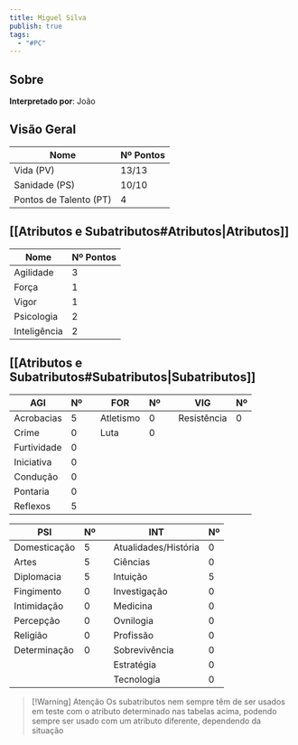 ```yaml
---
title: Miguel Silva
publish: true
tags:
  - "#PC"
---
```

## Sobre
**Interpretado por**: João
## Visão Geral
| Nome                   | Nº Pontos |
| ---------------------- | --------- |
| Vida (PV)              | 13/13     |
| Sanidade (PS)          | 10/10     |
| Pontos de Talento (PT) | 4         |

## [[Atributos e Subatributos#Atributos|Atributos]]

| Nome         | Nº Pontos |
| ------------ | --------- |
| Agilidade    | 3         |
| Força        | 1         |
| Vigor        | 1         |
| Psicologia   | 2         |
| Inteligência | 2         |

## [[Atributos e Subatributos#Subatributos|Subatributos]]

| AGI         | Nº  |     | FOR       | Nº  |     | VIG         | Nº  |
| ----------- | --- | --- | --------- | --- | --- | ----------- | --- |
| Acrobacias  | 5   |     | Atletismo | 0   |     | Resistência | 0   |
| Crime       | 0   |     | Luta      | 0   |     |             |     |
| Furtividade | 0   |     |           |     |     |             |     |
| Iniciativa  | 0   |     |           |     |     |             |     |
| Condução    | 0   |     |           |     |     |             |     |
| Pontaria    | 0   |     |           |     |     |             |     |
| Reflexos    | 5   |     |           |     |     |             |     |

| PSI          | Nº  |     | INT                  | Nº  |
| ------------ | --- | --- | -------------------- | --- |
| Domesticação | 5   |     | Atualidades/História | 0   |
| Artes        | 5   |     | Ciências             | 0   |
| Diplomacia   | 5   |     | Intuição             | 5   |
| Fingimento   | 0   |     | Investigação         | 0   |
| Intimidação  | 0   |     | Medicina             | 0   |
| Percepção    | 0   |     | Ovnilogia            | 0   |
| Religião     | 0   |     | Profissão            | 0   |
| Determinação | 0   |     | Sobrevivência        | 0   |
|              |     |     | Estratégia           | 0   |
|              |     |     | Tecnologia           | 0   |

>[!Warning] Atenção
>Os subatributos nem sempre têm de ser usados em teste com o atributo determinado nas tabelas acima, podendo sempre ser usado com um atributo diferente, dependendo da situação